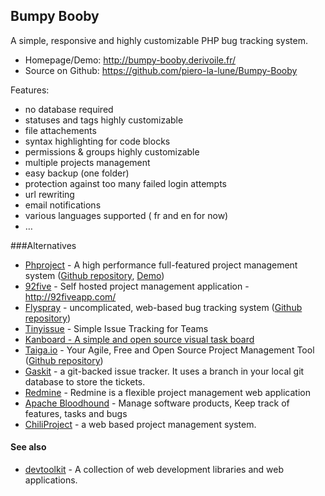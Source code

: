 ## Bumpy Booby
A simple, responsive and highly customizable PHP bug tracking system.


  * Homepage/Demo: http://bumpy-booby.derivoile.fr/
  * Source on Github: https://github.com/piero-la-lune/Bumpy-Booby

Features:

   * no database required
   * statuses and tags highly customizable
   * file attachements
   * syntax highlighting for code blocks
   * permissions & groups highly customizable
   * multiple projects management
   * easy backup (one folder)
   * protection against too many failed login attempts
   * url rewriting
   * email notifications
   * various languages supported ( fr and en for now)
   * …


###Alternatives
  * [Phproject](http://www.phproject.org/) - A high performance full-featured project management system ([Github repository](https://github.com/Alanaktion/phproject), [Demo](http://demo.phproject.org/))
  * [92five](https://github.com/chintanbanugaria/92five) - Self hosted project management application - http://92fiveapp.com/
  * [Flyspray](http://www.flyspray.org/) - uncomplicated, web-based bug tracking system ([Github repository](https://github.com/Flyspray/flyspray))
  * [Tinyissue](https://github.com/mikelbring/tinyissue) - Simple Issue Tracking for Teams
  * [Kanboard - A simple and open source visual task board](http://kanboard.net/)
  * [Taiga.io](https://taiga.io/) - Your Agile, Free and Open Source Project Management Tool ([Github repository](https://github.com/taigaio))
  * [Gaskit](https://github.com/bkeepers/gaskit) - a git-backed issue tracker. It uses a branch in your local git database to store the tickets.
  * [Redmine](http://www.redmine.org/) - Redmine is a flexible project management web application
  * [Apache Bloodhound](https://bloodhound.apache.org/) - Manage software products, Keep track of features, tasks and bugs
  * [ChiliProject](https://www.chiliproject.org/) - a web based project management system.


#### See also
  * [devtoolkit](https://github.com/nodiscc/devtoolkit) - A collection of web development libraries and web applications.
